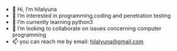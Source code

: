 - 👋 Hi, I’m hilalyuna
- 👀 I’m interested in programming,coding and penetration testing
- 🌱 I’m currently learning python3
- 💞️ I’m looking to collaborate on issues concerning computer programming
- 📫 you can reach me by email: hilalyuna@gmail.com


